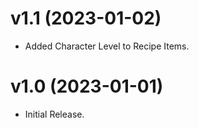 # v1.1 (2023-01-02)

* Added Character Level to Recipe Items.

# v1.0 (2023-01-01)

* Initial Release.
